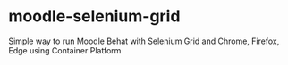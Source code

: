 # moodle-selenium-grid
Simple way to run Moodle Behat with Selenium Grid and Chrome, Firefox, Edge using Container Platform
